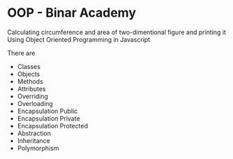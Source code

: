 # OOP - Binar Academy
Calculating circumference and area of two-dimentional figure and printing it
Using Object Oriented Programming in Javascript

There are
* Classes
* Objects
* Methods
* Attributes
* Overriding
* Overloading
* Encapsulation Public
* Encapsulation Private
* Encapsulation Protected
* Abstraction
* Inheritance
* Polymorphism
